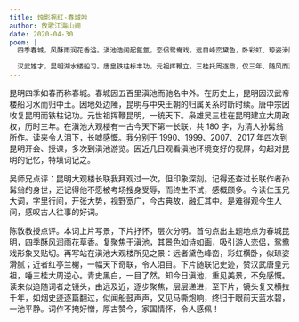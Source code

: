 ```yaml
---
title: 烛影摇红·春城吟
author: 放歌江海山阙
date: 2020-04-30
poem: |
  四季春城，风酥雨润花香溢。滇池浩阔起氤氲，恋侣鸳鸯戏。远目峰峦黛色，卧彩虹、琼姿滑腻。红亭兰榭，天下奇联，长吟泪泣。

  汉武雄才，昆明湖水楼船习。唐皇铁柱标丰功，元祖挥鞭立。三桂托周逐鼎，仅三年、随风而弃。赋怀青史，一阙清词，天蓝水碧！
---
```


昆明四季如春而称春城。春城因五百里滇池而驰名中外。在历史上，昆明因汉武帝楼船习水而归中土。因地处边陲，昆明与中央王朝的归属关系时断时续。唐中宗因收复昆明而铁柱记功。元世祖挥鞭昆明，一统天下。枭雄吴三桂在昆明建立大周政权，历时三年。在滇池大观楼有一古今天下第一长联，共 180 字，为清人孙髯翁所作。读来令人泪下，长嘘感慨。我分别于 1990、1999、2007、2017 年四次到昆明开会、授课，多次到滇池游览。因近几日观看滇池环境变好的视屏，勾起对昆明的记忆，特填词记之。

吴师兄点评：昆明大观楼长联我拜观过一次，但印象深刻。记得还查过长联作者孙髯翁的身世，还记得他不愿被考场搜身受辱，而终生不试，感概颇多。今读仁玉兄大词，字里行间，开张大势，视野宽广，今古典故，融汇其中。是难得观今生人间，感叹古人往事的好词。

陈敦教授点评。本词上片写景，下片抒怀，层次分明。首句点出主题地点为春城昆明，四季酥风润雨花草香。复聚焦于滇池，其景色如诗如画，吸引游人恋侣，鸳鸯戏形象又贴切。再写站在滇池大观楼所见之景：远者黛色峰峦，彩虹横卧，似琼姿滑腻；近者红亭兰榭，一幅天下奇联，令人泪目。下片随联记史迹，赞汉武唐皇元祖，唾三桂大周逆心。青史黑白，一目了然。知今日滇池，重见美景，不免感慨。读来似追随词者之镜头，由远及近，逐步聚焦，层层递进，至下片，镜头复又横拉千年，如烟史迹逐篇翻过，似闻船鼓声声，又见马嘶炮响，终归于眼前天蓝水碧，一池平静。词作不掩好憎，厚古赞今，家国情怀，令人感佩！
